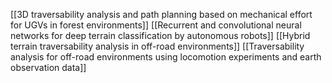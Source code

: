 [[3D traversability analysis and path planning based on mechanical effort for UGVs in forest environments]]
[[Recurrent and convolutional neural networks for deep terrain classification by autonomous robots]]
[[Hybrid terrain traversability analysis in off-road environments]]
[[Traversability analysis for off-road environments using locomotion experiments and earth observation data]]
